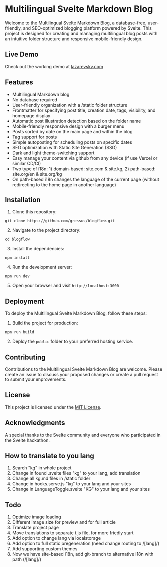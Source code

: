 # Multilingual Svelte Markdown Blog

Welcome to the Multilingual Svelte Markdown Blog, a database-free, user-friendly, and SEO-optimized blogging platform powered by Svelte. This project is designed for creating and managing multilingual blog posts with an intuitive folder structure and responsive mobile-friendly design.

## Live Demo

Check out the working demo at [lazarevsky.com](https://www.lazarevsky.com)

## Features

- Multilingual Markdown blog
- No database required
- User-friendly organization with a /static folder structure
- Frontmatter for specifying post title, creation date, tags, visibility, and homepage display
- Automatic post illustration detection based on the folder name
- Mobile-friendly responsive design with a burger menu
- Posts sorted by date on the main page and within the blog
- Tag support for posts
- Simple autoposting for scheduling posts on specific dates
- SEO optimization with Static Site Generation (SSG)
- Dark and light theme-switching support
- Easy manage your content via github from any device (if use Vercel or similar CD/CI)
- Two type of i18n: 1) domain-based: site.com & site.kg, 2) path-based: site.org/en & site.org/kg
- On path-based i18n changes the language of the current page (without redirecting to the home page in another language)


## Installation

1. Clone this repository:
```
git clone https://github.com/gressus/blogflow.git
```

2. Navigate to the project directory:
```
cd blogflow
```

3. Install the dependencies:
```
npm install
```

4. Run the development server:
```
npm run dev
```

5. Open your browser and visit `http://localhost:3000`

## Deployment

To deploy the Multilingual Svelte Markdown Blog, follow these steps:

1. Build the project for production:
```
npm run build
```

2. Deploy the `public` folder to your preferred hosting service.

## Contributing

Contributions to the Multilingual Svelte Markdown Blog are welcome. Please create an issue to discuss your proposed changes or create a pull request to submit your improvements.

## License

This project is licensed under the [MIT License](LICENSE).

## Acknowledgments

A special thanks to the Svelte community and everyone who participated in the Svelte hackathon.

## How to translate to you lang
1. Search "kg" in whole project
2. Change in found .svelte files "kg" to your lang, add translation
3. Change all kg.md files in /static folder
4. Change in hooks.serve.js "kg" to your lang and your sites
5. Change in LanguageToggle.svelte "KG" to your lang and your sites

## Todo
1. Optimize image loading
2. Different image size for preview and for full article
3. Translate project page
4. Move translations to separate t.js file, for more friedly start
5. Add option to change lang via localstorage
6. Add option to full static pregeneration (need change routing to /[lang]/)
7. Add supporting custom themes
8. Now we have site-based i18n, add git-branch to alternative i18n with path (/[lang]/)